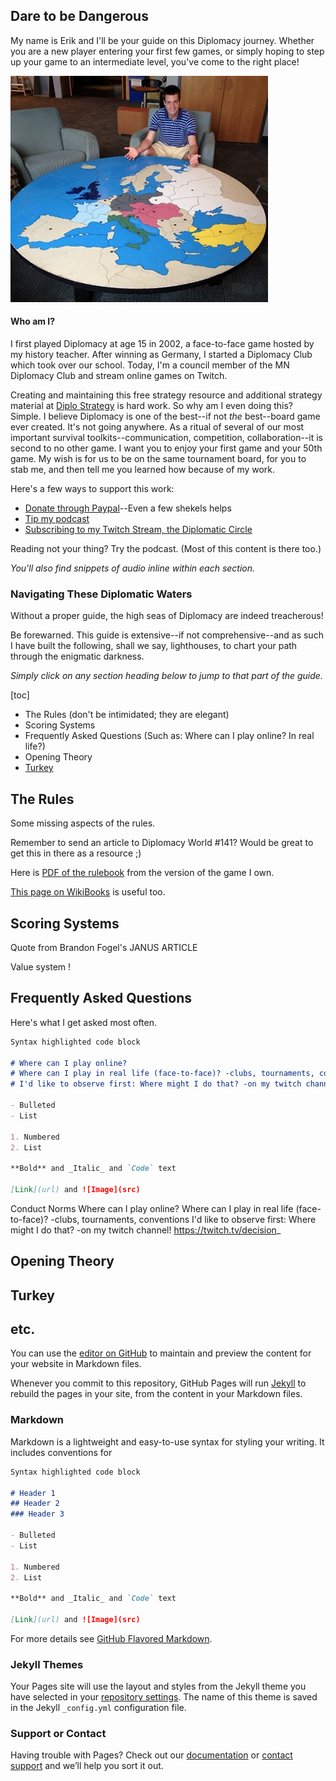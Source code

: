 ## Dare to be Dangerous

My name is Erik and I'll be your guide on this Diplomacy journey. Whether you are a new player entering your first few games, or simply hoping to step up your game to an intermediate level, you've come to the right place!

![That's me at Saint Olaf College](/images/stolaf.png)

#### Who am I?

I first played Diplomacy at age 15 in 2002, a face-to-face game hosted by my history teacher. After winning as Germany, I started a Diplomacy Club which took over our school. Today, I'm a council member of the MN Diplomacy Club and stream online games on Twitch. 

Creating and maintaining this free strategy resource and additional strategy material at [Diplo Strategy](https://diplostrategy.com) is hard work. So why am I even doing this? Simple. I believe Diplomacy is one of the best--if not *the* best--board game ever created. It's not going anywhere. As a ritual of several of our most important survival toolkits--communication, competition, collaboration--it is second to no other game. I want you to enjoy your first game and your 50th game. My wish is for us to be on the same tournament board, for you to stab me, and then tell me you learned how because of my work.

Here's a few ways to support this work:

* [Donate through Paypal](https://paypal.me/erikv/7)--Even a few shekels helps 
* [Tip my podcast](https://tips.pinecast.com/jar/diplomacy-podcast)
* [Subscribing to my Twitch Stream, the Diplomatic Circle](https://twitch.tv/decision_) 

Reading not your thing? Try the podcast. (Most of this content is there too.)

*You'll also find snippets of audio inline within each section.*

### Navigating These Diplomatic Waters

Without a proper guide, the high seas of Diplomacy are indeed treacherous! 

Be forewarned. This guide is extensive--if not comprehensive--and as such I have built the following, shall we say, lighthouses, to chart your path through the enigmatic darkness.

*Simply click on any section heading below to jump to that part of the guide.*

[toc]
* The Rules (don't be intimidated; they are elegant)
* Scoring Systems
* Frequently Asked Questions (Such as: Where can I play online? In real life?)
* Opening Theory
* [Turkey](#Turkey) 

## The Rules 

Some missing aspects of the rules. 

Remember to send an article to Diplomacy World #141? Would be great to get this in there as a resource ;) 

Here is [PDF of the rulebook](https://www.wizards.com/avalonhill/rules/diplomacy.pdf) from the version of the game I own. 

[This page on WikiBooks](https://en.wikibooks.org/wiki/Diplomacy/Rules) is useful too.

## Scoring Systems

Quote from Brandon Fogel's JANUS ARTICLE

Value system ! 

## Frequently Asked Questions

Here's what I get asked most often. 

```markdown
Syntax highlighted code block

# Where can I play online?
# Where can I play in real life (face-to-face)? -clubs, tournaments, conventions
# I'd like to observe first: Where might I do that? -on my twitch channel! https://twitch.tv/decision_

- Bulleted
- List

1. Numbered
2. List

**Bold** and _Italic_ and `Code` text

[Link](url) and ![Image](src)
```

Conduct
Norms
Where can I play online?
Where can I play in real life (face-to-face)? -clubs, tournaments, conventions
I'd like to observe first: Where might I do that? -on my twitch channel! https://twitch.tv/decision_

## Opening Theory

## Turkey <a name="Turkey"></a>

## etc.


You can use the [editor on GitHub](https://github.com/erikvanmechelen/diplomacybook/edit/master/README.md) to maintain and preview the content for your website in Markdown files.

Whenever you commit to this repository, GitHub Pages will run [Jekyll](https://jekyllrb.com/) to rebuild the pages in your site, from the content in your Markdown files.

### Markdown

Markdown is a lightweight and easy-to-use syntax for styling your writing. It includes conventions for

```markdown
Syntax highlighted code block

# Header 1
## Header 2
### Header 3

- Bulleted
- List

1. Numbered
2. List

**Bold** and _Italic_ and `Code` text

[Link](url) and ![Image](src)
```

For more details see [GitHub Flavored Markdown](https://guides.github.com/features/mastering-markdown/).

### Jekyll Themes

Your Pages site will use the layout and styles from the Jekyll theme you have selected in your [repository settings](https://github.com/erikvanmechelen/diplomacybook/settings). The name of this theme is saved in the Jekyll `_config.yml` configuration file.

### Support or Contact

Having trouble with Pages? Check out our [documentation](https://help.github.com/categories/github-pages-basics/) or [contact support](https://github.com/contact) and we’ll help you sort it out.
